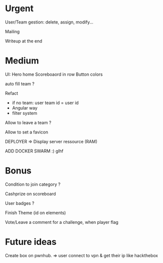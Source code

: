 # Urgent

User/Team gestion: delete, assign, modify...

Mailing

Writeup at the end


# Medium

UI:
Hero home
Scoreboaord in row
Button colors

auto fill team ?

Refact
- if no team: user team id = user id
- Angular way
- filter system

Allow to leave a team ?

Allow to set a favicon

DEPLOYER => Display server ressource (RAM)

ADD DOCKER SWARM :) glhf

# Bonus

Condition to join category ?

Cashprize on scoreboard

User badges ?

Finish Theme (id on elements)

Vote/Leave a comment for a challenge, when player flag

# Future ideas

Create box on pwnhub.
=> user connect to vpn & get their ip like hackthebox
